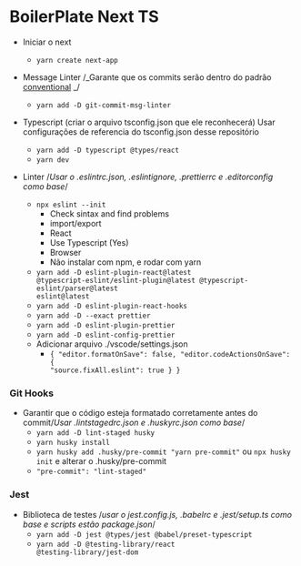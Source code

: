 # BoilerPlate Next TS

- Iniciar o next

  - <code>yarn create next-app</code>

- Message Linter /_Garante que os commits serão dentro do padrão [conventional](https://www.conventionalcommits.org/en/v1.0.0/#specification) _/

  - <code>yarn add -D git-commit-msg-linter</code>

- Typescript (criar o arquivo tsconfig.json que ele reconhecerá) Usar configurações de referencia do tsconfig.json desse repositório

  - <code>yarn add -D typescript @types/react</code>
  - <code>yarn dev</code>

- Linter /_Usar o .eslintrc.json, .eslintignore, .prettierrc e .editorconfig como base_/
  - <code>npx eslint --init</code>
    - Check sintax and find problems
    - import/export
    - React
    - Use Typescript (Yes)
    - Browser
    - Não instalar com npm, e rodar com yarn
  - <code>yarn add -D eslint-plugin-react@latest @typescript-eslint/eslint-plugin@latest @typescript-eslint/parser@latest eslint@latest</code>
  - <code>yarn add -D eslint-plugin-react-hooks</code>
  - <code>yarn add -D --exact prettier</code>
  - <code>yarn add -D eslint-plugin-prettier</code>
  - <code>yarn add -D eslint-config-prettier</code>
  - Adicionar arquivo ./vscode/settings.json
    - <code>{
            "editor.formatOnSave": false,
            "editor.codeActionsOnSave": {
              "source.fixAll.eslint": true
            }
          }
      </code>

### Git Hooks

- Garantir que o código esteja formatado corretamente antes do commit/_Usar .lintstagedrc.json e .huskyrc.json como base_/
  - <code>yarn add -D lint-staged husky</code>
  - <code>yarn husky install</code>
  - <code>yarn husky add .husky/pre-commit "yarn pre-commit"</code> ou <code>npx husky init</code> e alterar o .husky/pre-commit
  - <code>"pre-commit": "lint-staged"</code>

### Jest

- Biblioteca de testes /_usar o jest.config.js, .babelrc e .jest/setup.ts como base e scripts estão package.json_/
  - <code>yarn add -D jest @types/jest @babel/preset-typescript </code>
  - <code>yarn add -D @testing-library/react @testing-library/jest-dom</code>

